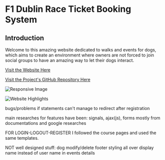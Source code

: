 # F1 Dublin Race Ticket Booking System

## Introduction

Welcome to this amazing website dedicated to walks and events for dogs, which aims to create an environment where owners are not forced to join social groups to have an amazing way to let their dogs interact.

[Visit the Website Here]()

[Visit the Project's GitHub Repository Here]()

![Responsive Image]()

![Website Highlights]()

bugs/problems
if statements
can't manage to redirect after registration

main researches for features have been: signals, ajax(js), forms mostly from documentations and google researches

FOR LOGIN-LOGOUT-REGISTER I followed the course pages and used the same templates.

NOT well designed stuff:
dog modify/delete
footer
styling all over
display name instead of user name in events details